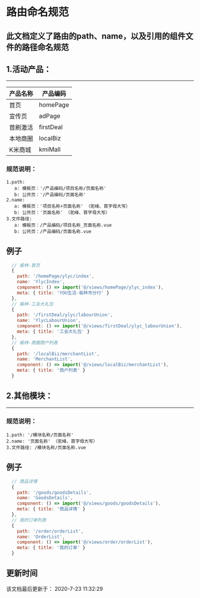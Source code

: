 路由命名规范
====

此文档定义了路由的path、name，以及引用的组件文件的路径命名规范
----

## 1.活动产品：
----

| 产品名称        | 产品编码
| -------------- | ---------------------------------------------
| 首页            | homePage
| 宣传页          | adPage
| 首刷激活        | firstDeal
| 本地商圈        | localBiz
| K米商城         | kmiMall


### 规范说明：
```
1.path: 
   a: 模板页：'/产品编码/项目名称/页面名称'
   b: 公共页：'/产品编码/页面名称'
2.name: 
   a: 模板页：'项目名称+页面名称' （驼峰、首字母大写）
   b: 公共页：'页面名称' （驼峰、首字母大写）
3.文件路径: 
   a: 模板页：/产品编码/项目名称_页面名称.vue
   b: 公共页：/产品编码/页面名称.vue
```


例子
----

```js
  // 榆林-首页
  {
    path: '/homePage/ylyc/index',
    name: 'YlycIndex',
    component: () => import('@/views/homePage/ylyc_index'),
    meta: { title: 'YOU生活-榆林市分行' }
  },
  // 榆林-工会大礼包
  {
    path: '/firstDeal/ylyc/labourUnion',
    name: 'YlycLabourUnion',
    component: () => import('@/views/firstDeal/ylyc_labourUnion'),
    meta: { title: '工会大礼包' }
  },
  // 榆林-商圈商户列表
  {
    path: '/localBiz/merchantList',
    name: 'MerchantList',
    component: () => import('@/views/localBiz/merchantList'),
    meta: { title: '商户列表' }
  }

```

## 2.其他模块：
----

### 规范说明：
```
1.path: '/模块名称/页面名称'
2.name: '页面名称' （驼峰、首字母大写）
3.文件路径: /模块名称/页面名称.vue
```


例子
----

```js
  // 商品详情
  {
    path: '/goods/goodsDetails',
    name: 'GoodsDetails',
    component: () => import('@/views/goods/goodsDetails'),
    meta: { title: '商品详情' }
  },
  // 我的订单列表
  {
    path: '/order/orderList',
    name: 'OrderList',
    component: () => import('@/views/order/orderList'),
    meta: { title: '我的订单' }
  }

```


更新时间
----

该文档最后更新于： 2020-7-23 11:32:29